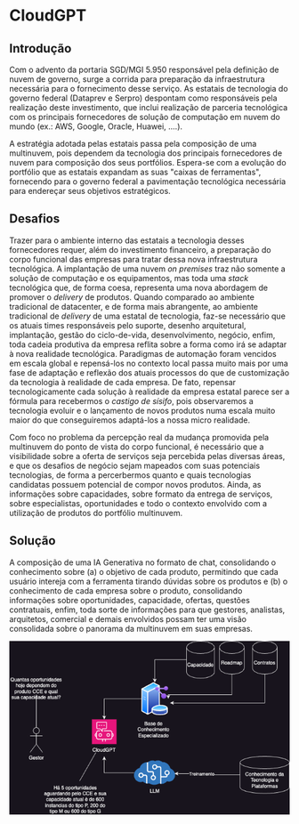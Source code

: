 # CloudGPT


## Introdução

Com o advento da portaria SGD/MGI 5.950 responsável pela definição de nuvem de governo, surge a corrida para preparação da infraestrutura necessária para o fornecimento desse serviço. As estatais de tecnologia do governo federal (Dataprev e Serpro) despontam como responsáveis pela realização deste investimento, que inclui realização de parceria tecnológica com os principais fornecedores de solução de computação em nuvem do mundo (ex.: AWS, Google, Oracle, Huawei, ....). 

A estratégia adotada pelas estatais passa pela composição de uma multinuvem, pois dependem da tecnologia dos principais fornecedores de nuvem para composição dos seus portfólios. Espera-se com a evolução do portfólio que as estatais expandam as suas "caixas de ferramentas", fornecendo para o governo federal a pavimentação tecnológica necessária para endereçar seus objetivos estratégicos. 

## Desafios

Trazer para o ambiente interno das estatais a tecnologia desses fornecedores requer, além do investimento financeiro, a preparação do corpo funcional das empresas para tratar dessa nova infraestrutura tecnológica. A implantação de uma nuvem _on premises_ traz não somente a solução de computação e os equipamentos, mas toda uma _stack_ tecnológica que, de forma coesa, representa uma nova abordagem de promover o _delivery_ de produtos. Quando comparado ao ambiente tradicional de datacenter, e de forma mais abrangente, ao ambiente tradicional de _delivery_ de uma estatal de tecnologia, faz-se necessário que os atuais times responsáveis pelo suporte, desenho arquitetural, implantação, gestão do ciclo-de-vida, desenvolvimento, negócio, enfim, toda cadeia produtiva da empresa reflita sobre a forma como irá se adaptar à nova realidade tecnológica. Paradigmas de automação foram vencidos em escala global e repensá-los no contexto local passa muito mais por uma fase de adaptação e reflexão dos atuais processos do que de customização da tecnologia à realidade de cada empresa. De fato, repensar tecnologicamente cada solução à realidade da empresa estatal parece ser a fórmula para recebermos o _castigo de sísifo_, pois observaremos a tecnologia evoluir e o lançamento de novos produtos numa escala muito maior do que conseguiremos adaptá-los a nossa micro realidade. 

Com foco no problema da percepção real da mudança promovida pela multinuvem do ponto de vista do corpo funcional, é necessário que a visibilidade sobre a oferta de serviços seja percebida pelas diversas áreas, e que os desafios de negócio sejam mapeados com suas potenciais tecnologias, de forma a percerbermos quanto e quais tecnologias candidatas possuem potencial de compor novos produtos. Ainda, as informações sobre capacidades, sobre formato da entrega de serviços, sobre especialistas, oportunidades e todo o contexto envolvido com a utilização de produtos do portfólio multinuvem.

## Solução

A composição de uma IA Generativa no formato de chat, consolidando o conhecimento sobre (a) o objetivo de cada produto, permitindo que cada usuário intereja com a ferramenta tirando dúvidas sobre os produtos e (b) o conhecimento de cada empresa sobre o produto, consolidando informações sobre oportunidades, capacidade, ofertas, questões contratuais, enfim, toda sorte de informações para que gestores, analistas, arquitetos, comercial e demais envolvidos possam ter uma visão consolidada sobre o panorama da multinuvem em suas empresas.


![Visao Macro dos Componentes da Solução](img1.png "CloudGPT")



